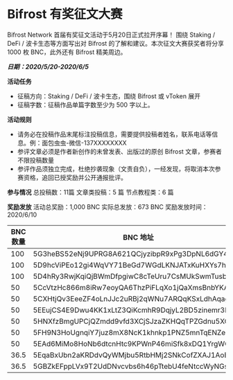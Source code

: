 # Bifrost 有奖征文大赛
Bifrost Network 首届有奖征文活动于5月20日正式拉开序幕！ 围绕 Staking / DeFi / 波卡生态等方面写出对 Bifrost 的了解和建议。本次征文大赛获奖者将分享 1000 枚 BNC，此外还有 Bifrost 精美周边。

***日期：2020/5/20-2020/6/5***

**活动任务**
- 征稿方向：Staking / DeFi / 波卡生态，围绕 Bifrost 或 vToken 展开
- 征稿字数：征稿作品单篇字数至少为 500 字以上。


**活动规则**
- 请务必在投稿作品末尾标注投稿信息，需要提供投稿者姓名，联系电话等信息。例：面包虫虫-微信-137XXXXXXXX
- 参评文章必须是作者新创作的未曾发表、出版过的原创 Bifrost 文章，参赛者不限投稿数量
- 参评作品须独立完成，杜绝抄袭现象（文责自负），一经发现，将取消本次参赛资格，追回已授奖励并公开通报批评。

**参与情况**
总投稿数：11篇
文章类投稿：5 篇
节点教程类：6 篇

**奖励发放**
活动总奖励：1,000 BNC
实际总发放：673 BNC
奖励发放时间：2020/6/10

|  BNC 数量   | BNC 地址  |
|  ----  | ----  |
| 100  | 5G3heBS52eNj9UPRG8A621QCjyzibpR9xPg3DpNL6dGY43sr |
| 100  | 5D9hcViPEo12gi4WqVY71BeGd7WGdLKNJATxKuHXYs7hnqjy |
| 100  | 5D4hRy3RwjKqiQjBWmDfpgiwC8cTeUru7CsMUkSwmTusbPRp |
| 50  | 5CcVtzHc866m8iRw7eoyQA6ThzPiFLqXo1jQaXmsBnbYKAvK |
| 50  | 5CXHtjQv3EeeZF4oLnJJc2uRBj2qWNu7ARQqKSxLdhAqag6G |
| 50  | 5EEujCS4E9Dwu4KK1xLtZ3QiKcmhR9DqjyL2BD5zinemr3NF |
| 50  | 5HNXfzBmgUPCjQZmdd9vfd3XCjSJzaZKHQqTPZGdnu5XC7uw |
| 50  | 5FH9N3HoUgnqiY7juz8mX8NcK1khnkp1PNZ5mnTqENZeenC2 |
| 50  | 5EAd6MiMo8HoNb6dtcnHtc9KPWnP46miSfk8xDQ1YrgWQ92t |
| 36.5  | 5EqaBxUbn2aKRDdvQyWMjbu5RtbHMj2SNkCofZXAJ1AoEbXJ |
| 36.5  | 5GBZkEFppLVx9T2UdDNvcvbs6h46pTtebU4feNtccWyNGsvt |
